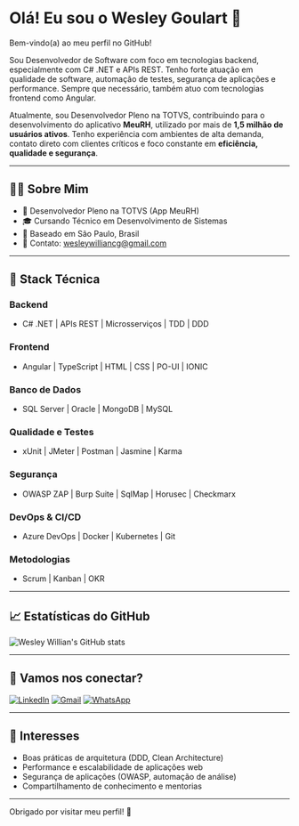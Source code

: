 # Olá! Eu sou o Wesley Goulart 👋

Bem-vindo(a) ao meu perfil no GitHub!

Sou Desenvolvedor de Software com foco em tecnologias backend, especialmente com C# .NET e APIs REST. Tenho forte atuação em qualidade de software, automação de testes, segurança de aplicações e performance. Sempre que necessário, também atuo com tecnologias frontend como Angular.

Atualmente, sou Desenvolvedor Pleno na TOTVS, contribuindo para o desenvolvimento do aplicativo **MeuRH**, utilizado por mais de **1,5 milhão de usuários ativos**. Tenho experiência com ambientes de alta demanda, contato direto com clientes críticos e foco constante em **eficiência, qualidade e segurança**.

---

## 👨‍💻 Sobre Mim

- 💼 Desenvolvedor Pleno na TOTVS (App MeuRH)
- 🎓 Cursando Técnico em Desenvolvimento de Sistemas
- 📍 Baseado em São Paulo, Brasil
- 📧 Contato: wesleywilliancg@gmail.com

---

## 🚀 Stack Técnica

### Backend
- C# .NET | APIs REST | Microsserviços | TDD | DDD

### Frontend
- Angular | TypeScript | HTML | CSS | PO-UI | IONIC

### Banco de Dados
- SQL Server | Oracle | MongoDB | MySQL

### Qualidade e Testes
- xUnit | JMeter | Postman | Jasmine | Karma

### Segurança
- OWASP ZAP | Burp Suite | SqlMap | Horusec | Checkmarx

### DevOps & CI/CD
- Azure DevOps | Docker | Kubernetes | Git

### Metodologias
- Scrum | Kanban | OKR

---

## 📈 Estatísticas do GitHub

![Wesley Willian's GitHub stats](https://github-readme-stats.vercel.app/api?username=WesleywGoulart&show_icons=true&theme=radical)

---

## 🤝 Vamos nos conectar?

[![LinkedIn](https://img.shields.io/badge/-LinkedIn-%230077B5?style=flat&logo=linkedin&logoColor=white)](https://www.linkedin.com/in/wesleywillian)
[![Gmail](https://img.shields.io/badge/-Gmail-%23333?style=flat&logo=gmail&logoColor=white)](mailto:wesleywilliancg@gmail.com)
[![WhatsApp](https://img.shields.io/badge/WhatsApp-25D366?style=flat&logo=whatsapp&logoColor=white)](https://api.whatsapp.com/send?phone=5513996581756&text=Ol%C3%A1%20Wesley!)

---

## 📌 Interesses

- Boas práticas de arquitetura (DDD, Clean Architecture)
- Performance e escalabilidade de aplicações web
- Segurança de aplicações (OWASP, automação de análise)
- Compartilhamento de conhecimento e mentorias

---

Obrigado por visitar meu perfil! 🚀
